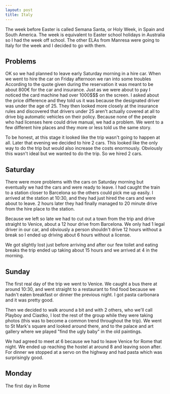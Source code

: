 ```yaml
---
layout: post
title: Italy
---
```


The week before Easter is called Semana Santa, or Holy Week, in Spain and South America. The week is equivalent to Easter school holidays
in Australia so I had the week off school. The other ELAs from Manresa were going to Italy for the week and I decided to go with them.

## Problems
OK so we had planned to leave early Saturday morning in a hire car. When we went to hire the car on Friday afternoon we ran into some troubles
According to the quote given during the reservation it was meant to be about 800€ for the car and insurance. Just as we were about to pay I
noticed the card machine had over 1000$$$ on the screen. I asked about the price difference and they told us it was because the designated
driver was under the age of 25. They then looked more closely at the insurance rules and discovered that drivers under 25 aren't actually 
covered at all to drive big automatic vehicles on their policy. Because none of the people who had licenses here could drive manual, we had a 
problem. We went to a few different hire places and they more or less told us the same story. 

To be honest, at this stage it looked like the trip wasn't going to happen at all. Later that evening we decided to hire 2 cars. This looked
like the only way to do the trip but would also increase the costs enormously. Obviously this wasn't ideal but we wanted to do the trip. So we
hired 2 cars.

## Saturday
There were more problems with the cars on Saturday morning but eventually we had the cars and were ready to leave. I had caught the train to a
station closer to Barcelona so the others could pick me up easily. I arrived at the station at 10:30, and they had just hired the cars and were
about to leave. 2 hours later they had finally managed to 20 minute drive from the hire place to the station.

Because we left so late we had to cut out a town from the trip and drive straight to Venice, about a 12 hour drive from Barcelona. We only had 
1 legal driver in our car, and obviously a person shouldn't drive 12 hours without a break so I ended up driving about 6 hours without a 
license. 

We got slightly lost just before arriving and after our few toilet and eating breaks the trip ended up taking about 15 hours and we arrived
at 4 in the morning. 

## Sunday
The first real day of the trip we went to Venice. We caught a bus there at around 10:30, and went straight to a restaurant to find food
because we hadn't eaten breakfast or dinner the previous night. I got pasta carbonara and it was pretty good. 

Then we decided to walk around a bit and with 2 others, who we'll call Playboy and Ciastko, I lost the rest of the group while they were
taking photos (this was to become a common trend throughout the trip). We went to St Mark's square and looked around there, and to the palace
and art gallery where we played "find the ugly baby" in the old paintings. 

We had agreed to meet at 6 because we had to leave Venice for Rome that night. We ended up reaching the hostel at around 8 and leaving soon
after. For dinner we stopped at a servo on the highway and had pasta which was surprisingly good. 

## Monday
The first day in Rome
